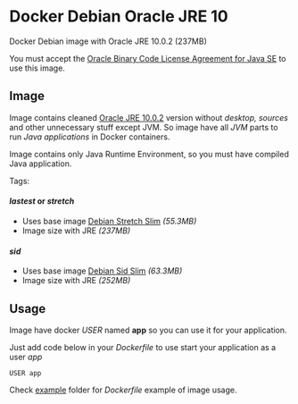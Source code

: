 # Docker Debian Oracle JRE 10
Docker Debian image with Oracle JRE 10.0.2 (237MB)

You must accept the [Oracle Binary Code License Agreement for Java SE](http://www.oracle.com/technetwork/java/javase/terms/license/index.html) to use this image.

## Image
Image contains cleaned [Oracle JRE 10.0.2](http://www.oracle.com/technetwork/java/javase/downloads/jre10-downloads-4417026.html) version without *desktop, sources* and other unnecessary stuff except JVM. 
So image have all *JVM* parts to run *Java applications* in Docker containers.

Image contains only Java Runtime Environment, so you must have compiled Java application.

Tags:

#### *lastest* or *stretch*
* Uses base image [Debian Stretch Slim](https://hub.docker.com/_/debian/) *(55.3MB)*
* Image size with JRE *(237MB)*

#### *sid*
* Uses base image [Debian Sid Slim](https://hub.docker.com/_/debian/) *(63.3MB)*
* Image size with JRE *(252MB)*

## Usage
Image have docker *USER* named **app** so you can use it for your application.

Just add code below in your *Dockerfile* to use start your application as a user *app*
```
USER app
```

Check [example](https://github.com/GoodforGod/https://github.com/GoodforGod/docker-debian-jre10-oracle/tree/master/example) folder for *Dockerfile* example of image usage.
